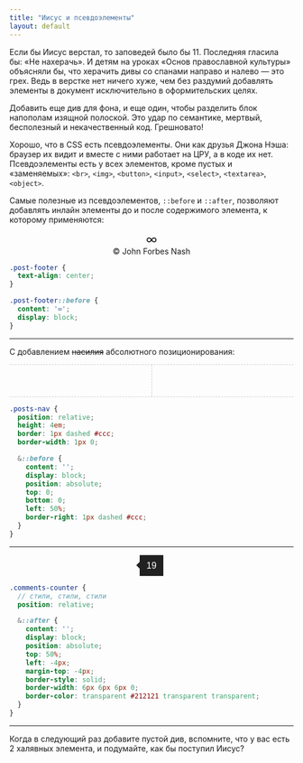```yaml
---
title: "Иисус и псевдоэлементы"
layout: default
---
```


<style>
.posts-nav {
  position: relative;
  height: 4em;
  border: 1px dashed #ccc;
  border-width: 1px 0;
}

.posts-nav::before {
  content: '';
  display: block;
  position: absolute;
  top: 0;
  bottom: 0;
  left: 50%;
  border-right: 1px dashed #ccc;
}

.comments-counter {
  font: normal normal 16px/1 sans-serif;
  position: relative;
  display: inline-block;
  padding: 11px 12px 10px;
  background: #212121;
  color: #fff;
}

.comments-counter::after {
  content: '';
  display: block;
  position: absolute;
  top: 50%;
  left: -6px;
  margin-top: -6px;
  border-style: solid;
  border-width: 6px 6px 6px 0;
  border-color: transparent #212121 transparent transparent;
}

.post-footer {
  text-align: center;
}

.post-footer::before {
  content: '∞';
  display: block;
  font-size: 1.5em;
}
</style>

Если бы Иисус верстал, то заповедей было бы 11. Последняя гласила бы: «Не нахерачь». И детям на уроках «Основ православной культуры» объясняли бы, что херачить дивы со спанами направо и налево — это грех. Ведь в верстке нет ничего хуже, чем без раздумий добавлять элементы в документ исключительно в оформительских целях.

Добавить еще див для фона, и еще один, чтобы разделить блок напополам изящной полоской. Это удар по семантике, мертвый, бесполезный и некачественный код. Грешновато!

Хорошо, что в CSS есть псевдоэлементы. Они как друзья Джона Нэша: браузер их видит и вместе с ними работает на ЦРУ, а в коде их нет. Псевдоэлементы есть у всех элементов, кроме пустых и «заменяемых»: `<br>`, `<img>`, `<button>`, `<input>`, `<select>`, `<textarea>`, `<object>`.

Самые полезные из псевдоэлементов, `::before` и `::after`, позволяют добавлять инлайн элементы до и после содержимого элемента, к которому применяются:

<footer class="post-footer">
  &copy; John Forbes Nash
</footer>

```scss
.post-footer {
  text-align: center;
}

.post-footer::before {
  content: '∞';
  display: block;
}

```

--------------------------------

С добавлением <del>насилия</del> абсолютного позиционирования:

<nav class="posts-nav"></nav>

```scss
.posts-nav {
  position: relative;
  height: 4em;
  border: 1px dashed #ccc;
  border-width: 1px 0;

  &::before {
    content: '';
    display: block;
    position: absolute;
    top: 0;
    bottom: 0;
    left: 50%;
    border-right: 1px dashed #ccc;
  }
}
```

--------------------------------

<div style="text-align: center">
  <span class="comments-counter">19</span>
</div>

```scss
.comments-counter {
  // стили, стили, стили
  position: relative;

  &::after {
    content: '';
    display: block;
    position: absolute;
    top: 50%;
    left: -4px;
    margin-top: -4px;
    border-style: solid;
    border-width: 6px 6px 6px 0;
    border-color: transparent #212121 transparent transparent;
  }
}
```

--------------------------------

<div class="outstanding">
  Когда в следующий раз добавите пустой див,
  вспомните, что у вас есть 2 халявных элемента,
  и подумайте, как бы поступил Иисус?
</div>
